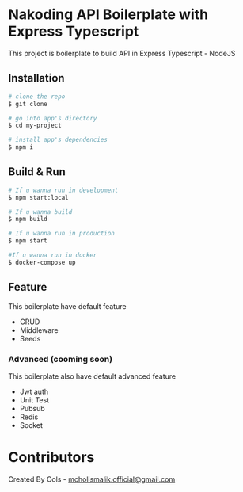 # Nakoding API Boilerplate with Express Typescript
This project is boilerplate to build API in Express Typescript - NodeJS

## Installation

``` bash
# clone the repo
$ git clone 

# go into app's directory
$ cd my-project

# install app's dependencies
$ npm i
```

## Build & Run

``` bash
# If u wanna run in development 
$ npm start:local

# If u wanna build 
$ npm build

# If u wanna run in production
$ npm start

#If u wanna run in docker
$ docker-compose up 
```

## Feature 
This boilerplate have default feature
- CRUD 
- Middleware 
- Seeds

### Advanced (cooming soon)
This boilerplate also have default advanced feature 
- Jwt auth
- Unit Test
- Pubsub
- Redis
- Socket

# Contributors
Created By Cols - mcholismalik.official@gmail.com

